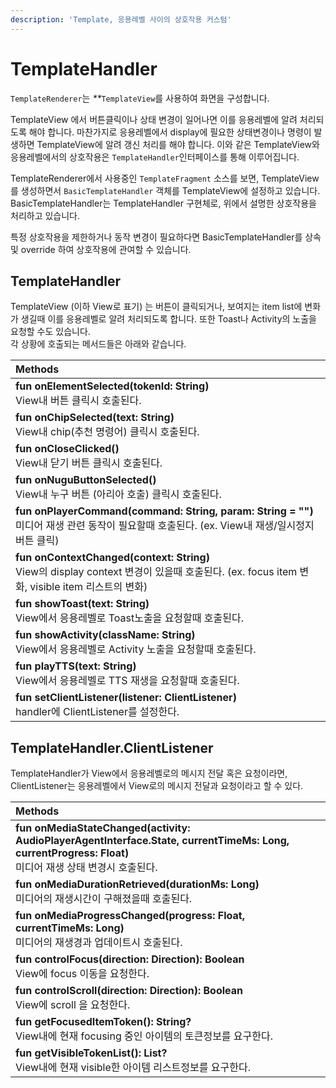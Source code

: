 ```yaml
---
description: 'Template, 응용레벨 사이의 상호작용 커스텀'
---
```


# TemplateHandler

`TemplateRenderer`는 _\*\*_`TemplateView`를 사용하여 화면을 구성합니다.

TemplateView 에서 버튼클릭이나 상태 변경이 일어나면 이를 응용레벨에 알려 처리되도록 해야 합니다. 마찬가지로 응용레벨에서 display에 필요한 상태변경이나 명령이 발생하면 TemplateView에 알려 갱신 처리를 해야 합니다. 이와 같은 TemplateView와 응용레벨에서의 상호작용은 `TemplateHandler`인터페이스를 통해 이루어집니다.

TemplateRenderer에서 사용중인 `TemplateFragment` 소스를 보면, TemplateView를 생성하면서 `BasicTemplateHandler` 객체를 TemplateView에 설정하고 있습니다. BasicTemplateHandler는 TemplateHandler 구현체로, 위에서 설명한 상호작용을 처리하고 있습니다.

특정 상호작용을 제한하거나 동작 변경이 필요하다면 BasicTemplateHandler를 상속 및 override 하여 상호작용에 관여할 수 있습니다.

## TemplateHandler

TemplateView \(이하 View로 표기\) 는 버튼이 클릭되거나, 보여지는 item list에 변화가 생길때 이를 응용레벨로 알려 처리되도록 합니다. 또한 Toast나 Activity의 노출을 요청할 수도 있습니다.  
각 상황에 호출되는 메서드들은 아래와 같습니다.

| Methods |
| :--- |
| **fun onElementSelected\(tokenId: String\)**<br>View내 버튼 클릭시 호출된다. |
| **fun onChipSelected\(text: String\)**<br>View내 chip\(추천 명령어\) 클릭시 호출된다. |
| **fun onCloseClicked\(\)**<br>View내 닫기 버튼 클릭시 호출된다. |
| **fun onNuguButtonSelected\(\)**<br>View내 누구 버튼 \(아리아 호출\) 클릭시 호출된다. |
| **fun onPlayerCommand\(command: String, param: String = ""\)**<br>미디어 재생 관련 동작이 필요할때 호출된다. \(ex. View내 재생/일시정지 버튼 클릭\) |
| **fun onContextChanged\(context: String\)**<br>View의 display context 변경이 있을때 호출된다. \(ex. focus item 변화, visible item 리스트의 변화\) |
| **fun showToast\(text: String\)**<br>View에서 응용레벨로 Toast노출을 요청할때 호출된다. |
| **fun showActivity\(className: String\)**<br>View에서 응용레벨로 Activity 노출을 요청할때 호출된다. |
| **fun playTTS\(text: String\)**<br>View에서 응용레벨로 TTS 재생을 요청할때 호출된다. |
| **fun setClientListener\(listener: ClientListener\)**<br>handler에 ClientListener를 설정한다. |

## TemplateHandler.ClientListener

TemplateHandler가 View에서 응용레벨로의 메시지 전달 혹은 요청이라면, ClientListener는 응용레벨에서 View로의 메시지 전달과 요청이라고 할 수 있다.

| Methods |
| :--- |
| **fun onMediaStateChanged\(activity: AudioPlayerAgentInterface.State, currentTimeMs: Long, currentProgress: Float\)**<br>미디어 재생 상태 변경시 호출된다. |
| **fun onMediaDurationRetrieved\(durationMs: Long\)**<br>미디어의 재생시간이 구해졌을때 호출된다. |
| **fun onMediaProgressChanged\(progress: Float, currentTimeMs: Long\)**<br>미디어의 재생경과 업데이트시 호출된다. |
| **fun controlFocus\(direction: Direction\): Boolean**<br>View에 focus 이동을 요청한다. |
| **fun controlScroll\(direction: Direction\): Boolean**<br>View에 scroll 을 요청한다. |
| **fun getFocusedItemToken\(\): String?**<br>View내에 현재 focusing 중인 아이템의 토큰정보를 요구한다. |
| **fun getVisibleTokenList\(\): List?**<br>View내에 현재 visible한 아이템 리스트정보를 요구한다. |


